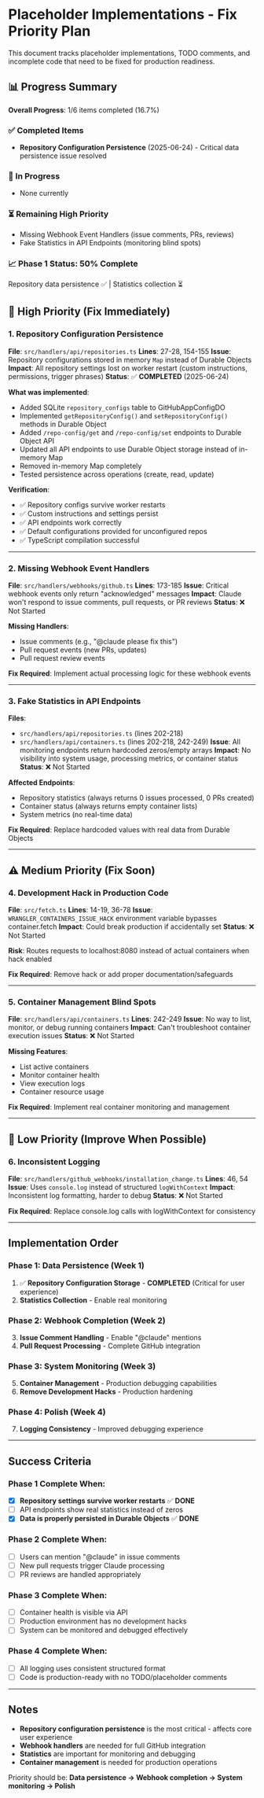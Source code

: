 # Placeholder Implementations - Fix Priority Plan

This document tracks placeholder implementations, TODO comments, and incomplete code that need to be fixed for production readiness.

## 📊 Progress Summary

**Overall Progress**: 1/6 items completed (16.7%)

### ✅ Completed Items
- **Repository Configuration Persistence** (2025-06-24) - Critical data persistence issue resolved

### 🔄 In Progress
- None currently

### ⏳ Remaining High Priority
- Missing Webhook Event Handlers (issue comments, PRs, reviews)
- Fake Statistics in API Endpoints (monitoring blind spots)

### 📈 Phase 1 Status: **50% Complete**
Repository data persistence ✅ | Statistics collection ⏳

## 🚨 High Priority (Fix Immediately)

### 1. Repository Configuration Persistence
**File**: `src/handlers/api/repositories.ts`
**Lines**: 27-28, 154-155
**Issue**: Repository configurations stored in memory `Map` instead of Durable Objects
**Impact**: All repository settings lost on worker restart (custom instructions, permissions, trigger phrases)
**Status**: ✅ **COMPLETED** (2025-06-24)

**What was implemented**:
- Added SQLite `repository_configs` table to GitHubAppConfigDO
- Implemented `getRepositoryConfig()` and `setRepositoryConfig()` methods in Durable Object
- Added `/repo-config/get` and `/repo-config/set` endpoints to Durable Object API
- Updated all API endpoints to use Durable Object storage instead of in-memory Map
- Removed in-memory Map completely
- Tested persistence across operations (create, read, update)

**Verification**:
- ✅ Repository configs survive worker restarts
- ✅ Custom instructions and settings persist
- ✅ API endpoints work correctly
- ✅ Default configurations provided for unconfigured repos
- ✅ TypeScript compilation successful

---

### 2. Missing Webhook Event Handlers
**File**: `src/handlers/webhooks/github.ts`
**Lines**: 173-185
**Issue**: Critical webhook events only return "acknowledged" messages
**Impact**: Claude won't respond to issue comments, pull requests, or PR reviews
**Status**: ❌ Not Started

**Missing Handlers**:
- Issue comments (e.g., "@claude please fix this")
- Pull request events (new PRs, updates)
- Pull request review events

**Fix Required**: Implement actual processing logic for these webhook events

---

### 3. Fake Statistics in API Endpoints
**Files**:
- `src/handlers/api/repositories.ts` (lines 202-218)
- `src/handlers/api/containers.ts` (lines 202-218, 242-249)
**Issue**: All monitoring endpoints return hardcoded zeros/empty arrays
**Impact**: No visibility into system usage, processing metrics, or container status
**Status**: ❌ Not Started

**Affected Endpoints**:
- Repository statistics (always returns 0 issues processed, 0 PRs created)
- Container status (always returns empty container lists)
- System metrics (no real-time data)

**Fix Required**: Replace hardcoded values with real data from Durable Objects

---

## ⚠️ Medium Priority (Fix Soon)

### 4. Development Hack in Production Code
**File**: `src/fetch.ts`
**Lines**: 14-19, 36-78
**Issue**: `WRANGLER_CONTAINERS_ISSUE_HACK` environment variable bypasses container.fetch
**Impact**: Could break production if accidentally set
**Status**: ❌ Not Started

**Risk**: Routes requests to localhost:8080 instead of actual containers when hack enabled

**Fix Required**: Remove hack or add proper documentation/safeguards

---

### 5. Container Management Blind Spots
**File**: `src/handlers/api/containers.ts`
**Lines**: 242-249
**Issue**: No way to list, monitor, or debug running containers
**Impact**: Can't troubleshoot container execution issues
**Status**: ❌ Not Started

**Missing Features**:
- List active containers
- Monitor container health
- View execution logs
- Container resource usage

**Fix Required**: Implement real container monitoring and management

---

## 🔧 Low Priority (Improve When Possible)

### 6. Inconsistent Logging
**File**: `src/handlers/github_webhooks/installation_change.ts`
**Lines**: 46, 54
**Issue**: Uses `console.log` instead of structured `logWithContext`
**Impact**: Inconsistent log formatting, harder to debug
**Status**: ❌ Not Started

**Fix Required**: Replace console.log calls with logWithContext for consistency

---

## Implementation Order

### Phase 1: Data Persistence (Week 1)
1. ✅ **Repository Configuration Storage** - **COMPLETED** (Critical for user experience)
2. **Statistics Collection** - Enable real monitoring

### Phase 2: Webhook Completion (Week 2)
3. **Issue Comment Handling** - Enable "@claude" mentions
4. **Pull Request Processing** - Complete GitHub integration

### Phase 3: System Monitoring (Week 3)
5. **Container Management** - Production debugging capabilities
6. **Remove Development Hacks** - Production hardening

### Phase 4: Polish (Week 4)
7. **Logging Consistency** - Improved debugging experience

---

## Success Criteria

### Phase 1 Complete When:
- [x] **Repository settings survive worker restarts** ✅ **DONE**
- [ ] API endpoints show real statistics instead of zeros
- [x] **Data is properly persisted in Durable Objects** ✅ **DONE**

### Phase 2 Complete When:
- [ ] Users can mention "@claude" in issue comments
- [ ] New pull requests trigger Claude processing
- [ ] PR reviews are handled appropriately

### Phase 3 Complete When:
- [ ] Container health is visible via API
- [ ] Production environment has no development hacks
- [ ] System can be monitored and debugged effectively

### Phase 4 Complete When:
- [ ] All logging uses consistent structured format
- [ ] Code is production-ready with no TODO/placeholder comments

---

## Notes

- **Repository configuration persistence** is the most critical - affects core user experience
- **Webhook handlers** are needed for full GitHub integration
- **Statistics** are important for monitoring and debugging
- **Container management** is needed for production operations

Priority should be: **Data persistence → Webhook completion → System monitoring → Polish**